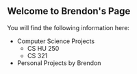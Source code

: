 ## Welcome to Brendon's Page

You will find the following information here:
* Computer Science Projects
  * CS HU 250
  * CS 321
* Personal Projects by Brendon
